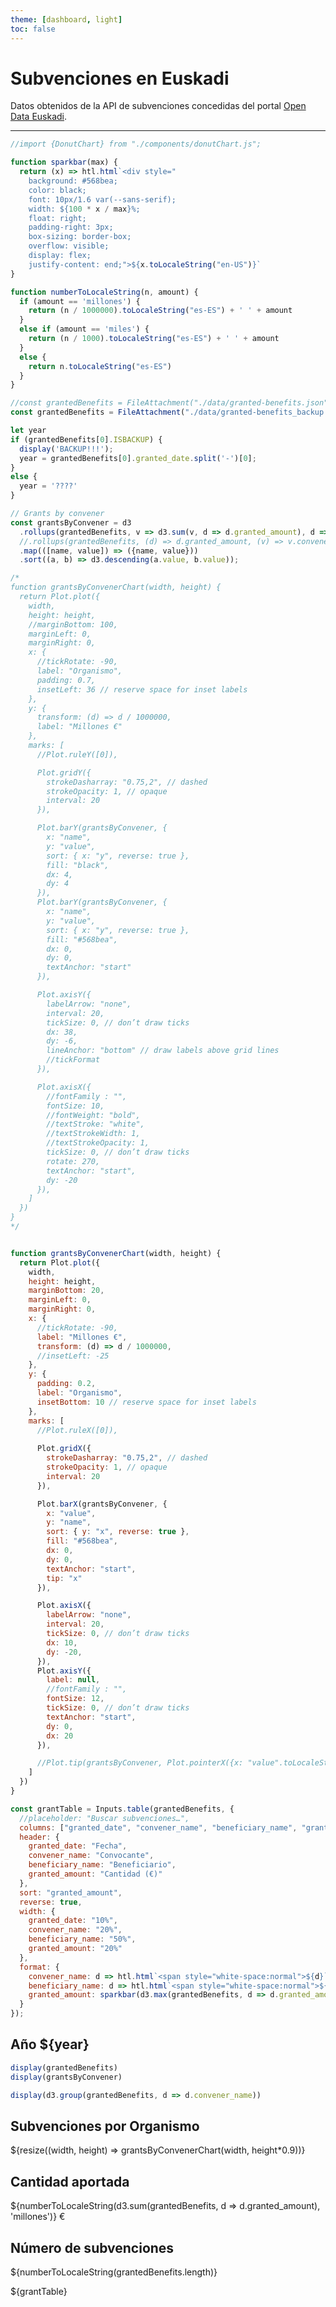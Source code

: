 ```yaml
---
theme: [dashboard, light]
toc: false
---
```

# Subvenciones en Euskadi

Datos obtenidos de la API de subvenciones concedidas del portal [Open Data Euskadi](https://opendata.euskadi.eus/api-granted-benefits/?api=granted-benefit/).
___

```js
//import {DonutChart} from "./components/donutChart.js";
```

```js
function sparkbar(max) {
  return (x) => htl.html`<div style="
    background: #568bea;
    color: black;
    font: 10px/1.6 var(--sans-serif);
    width: ${100 * x / max}%;
    float: right;
    padding-right: 3px;
    box-sizing: border-box;
    overflow: visible;
    display: flex;
    justify-content: end;">${x.toLocaleString("en-US")}`
}

function numberToLocaleString(n, amount) {
  if (amount == 'millones') {
    return (n / 1000000).toLocaleString("es-ES") + ' ' + amount
  }
  else if (amount == 'miles') {
    return (n / 1000).toLocaleString("es-ES") + ' ' + amount
  }
  else { 
    return n.toLocaleString("es-ES")
  }
}

```

```js
//const grantedBenefits = FileAttachment("./data/granted-benefits.json").json();
const grantedBenefits = FileAttachment("./data/granted-benefits_backup.json").json();
```

```js
let year
if (grantedBenefits[0].ISBACKUP) {
  display('BACKUP!!!');
  year = grantedBenefits[0].granted_date.split('-')[0];
}
else {
  year = '????'
}

// Grants by convener
const grantsByConvener = d3
  .rollups(grantedBenefits, v => d3.sum(v, d => d.granted_amount), d => d.convener_name)
  //.rollups(grantedBenefits, (d) => d.granted_amount, (v) => v.convener_name)
  .map(([name, value]) => ({name, value}))
  .sort((a, b) => d3.descending(a.value, b.value));

/*
function grantsByConvenerChart(width, height) {
  return Plot.plot({
    width,
    height: height,
    //marginBottom: 100,
    marginLeft: 0,
    marginRight: 0,
    x: {
      //tickRotate: -90,
      label: "Organismo",
      padding: 0.7,
      insetLeft: 36 // reserve space for inset labels
    },
    y: {
      transform: (d) => d / 1000000,
      label: "Millones €"
    },
    marks: [
      //Plot.ruleY([0]),

      Plot.gridY({
        strokeDasharray: "0.75,2", // dashed
        strokeOpacity: 1, // opaque
        interval: 20
      }),

      Plot.barY(grantsByConvener, {
        x: "name",
        y: "value",
        sort: { x: "y", reverse: true },
        fill: "black",
        dx: 4,
        dy: 4
      }),
      Plot.barY(grantsByConvener, {
        x: "name",
        y: "value",
        sort: { x: "y", reverse: true },
        fill: "#568bea",
        dx: 0,
        dy: 0,
        textAnchor: "start"
      }),

      Plot.axisY({
        labelArrow: "none",
        interval: 20,
        tickSize: 0, // don’t draw ticks
        dx: 38,
        dy: -6,
        lineAnchor: "bottom" // draw labels above grid lines
        //tickFormat
      }),

      Plot.axisX({
        //fontFamily : "",
        fontSize: 10,
        //fontWeight: "bold",
        //textStroke: "white",
        //textStrokeWidth: 1,
        //textStrokeOpacity: 1,
        tickSize: 0, // don’t draw ticks
        rotate: 270,
        textAnchor: "start",
        dy: -20
      }),
    ]
  })
}
*/


function grantsByConvenerChart(width, height) {
  return Plot.plot({
    width,
    height: height,
    marginBottom: 20,
    marginLeft: 0,
    marginRight: 0,
    x: {
      //tickRotate: -90,
      label: "Millones €",
      transform: (d) => d / 1000000,
      //insetLeft: -25
    },
    y: {
      padding: 0.2,
      label: "Organismo",
      insetBottom: 10 // reserve space for inset labels
    },
    marks: [
      //Plot.ruleX([0]),
      
      Plot.gridX({
        strokeDasharray: "0.75,2", // dashed
        strokeOpacity: 1, // opaque
        interval: 20
      }),

      Plot.barX(grantsByConvener, {
        x: "value",
        y: "name",
        sort: { y: "x", reverse: true },
        fill: "#568bea",
        dx: 0,
        dy: 0,
        textAnchor: "start",
        tip: "x"
      }),

      Plot.axisX({
        labelArrow: "none",
        interval: 20,
        tickSize: 0, // don’t draw ticks
        dx: 10,
        dy: -20,
      }),
      Plot.axisY({
        label: null,
        //fontFamily : "",
        fontSize: 12,
        tickSize: 0, // don’t draw ticks
        textAnchor: "start",
        dy: 0,
        dx: 20
      }),

      //Plot.tip(grantsByConvener, Plot.pointerX({x: "value".toLocaleString("es/ES"), y: "name"}))
    ]
  })
}

const grantTable = Inputs.table(grantedBenefits, {
  //placeholder: "Buscar subvenciones…",
  columns: ["granted_date", "convener_name", "beneficiary_name", "granted_amount"],
  header: {
    granted_date: "Fecha",
    convener_name: "Convocante",
    beneficiary_name: "Beneficiario",
    granted_amount: "Cantidad (€)"
  },
  sort: "granted_amount",
  reverse: true,
  width: {
    granted_date: "10%",
    convener_name: "20%",
    beneficiary_name: "50%",
    granted_amount: "20%"
  },
  format: {
    convener_name: d => htl.html`<span style="white-space:normal">${d}`,
    beneficiary_name: d => htl.html`<span style="white-space:normal">${d}`,
    granted_amount: sparkbar(d3.max(grantedBenefits, d => d.granted_amount))
  }
});

```

## Año ${year}

```js
display(grantedBenefits)
display(grantsByConvener)

display(d3.group(grantedBenefits, d => d.convener_name))
```

<div class="grid grid-cols-4">
  <div class="card grid-rowspan-2">
    <h2>Subvenciones por Organismo</h2>
    ${resize((width, height) => grantsByConvenerChart(width, height*0.9))}
  </div>
  <div class="card grid-rowspan-2">
    <!--${resize((width) => grantsByConvenerChart(width))}-->
  </div>
  <div class="card grid-rowspan-2">
    <!--${resize((width) => grantsByConvenerChart(width))}-->
  </div>
  <div class="card grid-rowspan-1">
    <h2>Cantidad aportada</h2>
    <p class="big">
      ${numberToLocaleString(d3.sum(grantedBenefits, d => d.granted_amount), 'millones')} €
    </p>
  </div>
  <div class="card grid-rowspan-1">
    <h2>Número de subvenciones</h2>
    <p class="big">
      ${numberToLocaleString(grantedBenefits.length)}
    </p>
  </div>
</div>

<div class="grid grid-cols-1">
  <div class="card">${grantTable}</div>
</div>